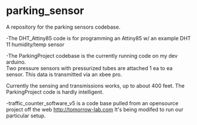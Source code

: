 parking_sensor
==============

A repository for the parking sensors codebase.

-The DHT_Attiny85 code is for programming an Attiny85 w/ an example DHT 11 humidity/temp sensor

-The ParkingProject codebase is the currently running code on my dev arduino.  
Two pressure sensors with pressurized tubes are attached 1 ea to ea sensor.  This data is transmitted via an xbee pro.

Currently the sensing and transmissions works, up to about 400 feet.  The ParkingProject code is hardly intelligent.

-traffic_counter_software_v5 is a code base pulled from an opensource project off the web http://tomorrow-lab.com
It's being modifed to run our particular setup.
